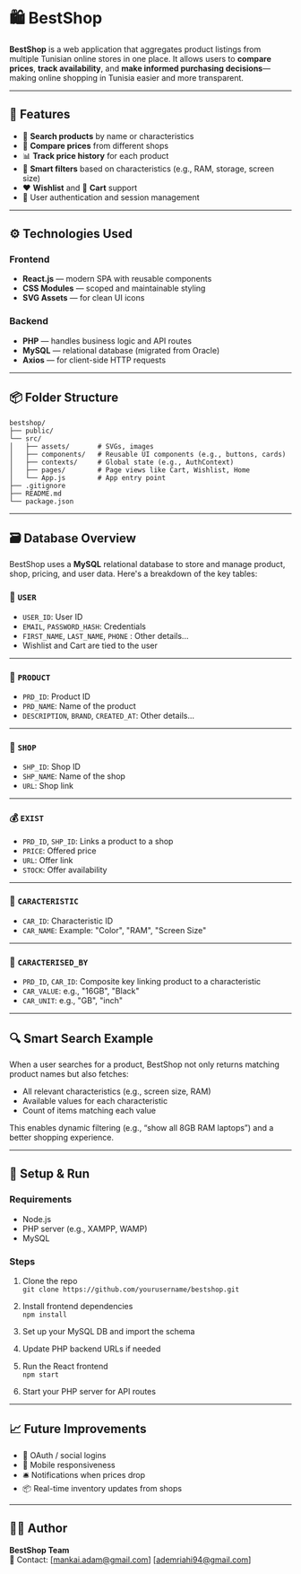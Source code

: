# 🛍️ BestShop

**BestShop** is a web application that aggregates product listings from multiple Tunisian online stores in one place. It allows users to **compare prices**, **track availability**, and **make informed purchasing decisions**—making online shopping in Tunisia easier and more transparent.

---

## 🚀 Features

- 🔎 **Search products** by name or characteristics
- 💸 **Compare prices** from different shops
- 📊 **Track price history** for each product
- 🧠 **Smart filters** based on characteristics (e.g., RAM, storage, screen size)
- ❤️ **Wishlist** and 🛒 **Cart** support
- 👤 User authentication and session management

---

## ⚙️ Technologies Used

### Frontend

- **React.js** — modern SPA with reusable components
- **CSS Modules** — scoped and maintainable styling
- **SVG Assets** — for clean UI icons

### Backend

- **PHP** — handles business logic and API routes
- **MySQL** — relational database (migrated from Oracle)
- **Axios** — for client-side HTTP requests

---

## 📦 Folder Structure
```text
bestshop/
├── public/
└── src/
│   ├── assets/       # SVGs, images
│   ├── components/   # Reusable UI components (e.g., buttons, cards)
│   ├── contexts/     # Global state (e.g., AuthContext)
│   ├── pages/        # Page views like Cart, Wishlist, Home
│   └── App.js        # App entry point
├── .gitignore
├── README.md
└── package.json
```

---

## 🗃️ Database Overview

BestShop uses a **MySQL** relational database to store and manage product, shop, pricing, and user data. Here's a breakdown of the key tables:

### 👤 `USER`

- `USER_ID`: User ID
- `EMAIL`, `PASSWORD_HASH`: Credentials
- `FIRST_NAME`, `LAST_NAME`, `PHONE` : Other details...
- Wishlist and Cart are tied to the user

---

### 🛒 `PRODUCT`

- `PRD_ID`: Product ID
- `PRD_NAME`: Name of the product
- `DESCRIPTION`, `BRAND`, `CREATED_AT`: Other details...

---

### 🏬 `SHOP`

- `SHP_ID`: Shop ID
- `SHP_NAME`: Name of the shop
- `URL`: Shop link

---

### 💰 `EXIST`

- `PRD_ID`, `SHP_ID`: Links a product to a shop
- `PRICE`: Offered price
- `URL`: Offer link
- `STOCK`: Offer availability

---

### 🧬 `CARACTERISTIC`

- `CAR_ID`: Characteristic ID
- `CAR_NAME`: Example: "Color", "RAM", "Screen Size"

---

### 🧩 `CARACTERISED_BY`

- `PRD_ID`, `CAR_ID`: Composite key linking product to a characteristic
- `CAR_VALUE`: e.g., "16GB", "Black"
- `CAR_UNIT`: e.g., "GB", "inch"

---


## 🔍 Smart Search Example

When a user searches for a product, BestShop not only returns matching product names but also fetches:

- All relevant characteristics (e.g., screen size, RAM)
- Available values for each characteristic
- Count of items matching each value

This enables dynamic filtering (e.g., “show all 8GB RAM laptops”) and a better shopping experience.

---

## 🔧 Setup & Run

### Requirements

- Node.js
- PHP server (e.g., XAMPP, WAMP)
- MySQL

### Steps

1. Clone the repo  
   `git clone https://github.com/yourusername/bestshop.git`

2. Install frontend dependencies  
   `npm install`

3. Set up your MySQL DB and import the schema

4. Update PHP backend URLs if needed

5. Run the React frontend  
   `npm start`

6. Start your PHP server for API routes

---

## 📈 Future Improvements

- 🔐 OAuth / social logins
- 📱 Mobile responsiveness
- 🛎️ Notifications when prices drop
- 📦 Real-time inventory updates from shops

---

## 👨‍💻 Author

**BestShop Team**  
💬 Contact: [mankai.adam@gmail.com]
             [ademriahi94@gmail.com]
